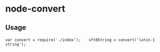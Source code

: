 # node-convert #

## Usage ##
`var convert = require('./index');`
`	uft8String = convert('latin-1 string');`